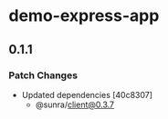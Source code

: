 # demo-express-app

## 0.1.1

### Patch Changes

- Updated dependencies [40c8307]
  - @sunra/client@0.3.7
